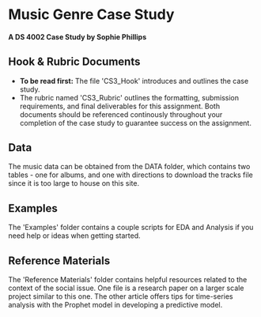 # Music Genre Case Study
#### A DS 4002 Case Study by Sophie Phillips
## Hook & Rubric Documents
- **To be read first:** The file 'CS3_Hook' introduces and outlines the case study. 
- The rubric named 'CS3_Rubric' outlines the formatting, submission requirements, and final deliverables for this assignment.
Both documents should be referenced continously throughout your completion of the case study to guarantee success on the assignment.
## Data
The music data can be obtained from the DATA folder, which contains two tables - one for albums, and one with directions to download the tracks file since it is too large to house on this site. 
## Examples
The 'Examples' folder contains a couple scripts for EDA and Analysis if you need help or ideas when getting started.
## Reference Materials
The 'Reference Materials' folder contains helpful resources related to the context of the social issue. One file is a research paper on a larger scale project similar to this one. The other article offers tips for time-series analysis with the Prophet model in developing a predictive model.


